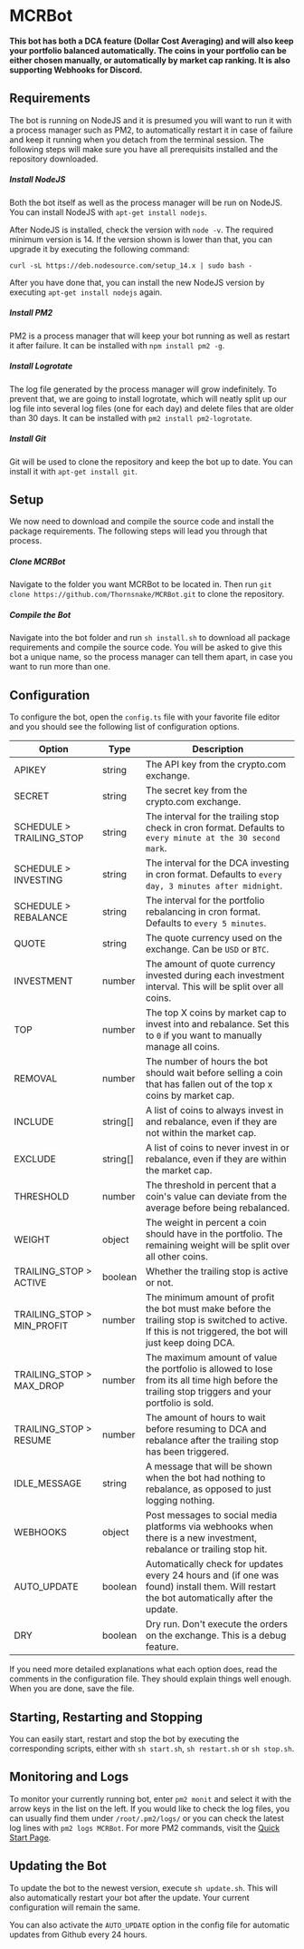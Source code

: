 # MCRBot
**This bot has both a DCA feature (Dollar Cost Averaging) and will also keep your portfolio balanced automatically. The coins in your portfolio can be either chosen manually, or automatically by market cap ranking. It is also supporting Webhooks for Discord.**

## Requirements
The bot is running on NodeJS and it is presumed you will want to run it with a process manager such as PM2, to automatically restart it in case of failure and keep it running when you detach from the terminal session. The following steps will make sure you have all prerequisits installed and the repository downloaded.
##### Install NodeJS
Both the bot itself as well as the process manager will be run on NodeJS. You can install NodeJS with `apt-get install nodejs`.

After NodeJS is installed, check the version with `node -v`. The required minimum version is 14. If the version shown is lower than that, you can upgrade it by executing the following command:

`curl -sL https://deb.nodesource.com/setup_14.x | sudo bash -`

After you have done that, you can install the new NodeJS version by executing `apt-get install nodejs` again.
##### Install PM2
PM2 is a process manager that will keep your bot running as well as restart it after failure. It can be installed with `npm install pm2 -g`.
##### Install Logrotate
The log file generated by the process manager will grow indefinitely. To prevent that, we are going to install logrotate, which will neatly split up our log file into several log files (one for each day) and delete files that are older than 30 days. It can be installed with `pm2 install pm2-logrotate`.
##### Install Git
Git will be used to clone the repository and keep the bot up to date. You can install it with `apt-get install git`.

## Setup
We now need to download and compile the source code and install the package requirements. The following steps will lead you through that process.
##### Clone MCRBot
Navigate to the folder you want MCRBot to be located in. Then run `git clone https://github.com/Thornsnake/MCRBot.git` to clone the repository.
##### Compile the Bot
Navigate into the bot folder and run `sh install.sh` to download all package requirements and compile the source code. You will be asked to give this bot a unique name, so the process manager can tell them apart, in case you want to run more than one.

## Configuration
To configure the bot, open the `config.ts` file with your favorite file editor and you should see the following list of configuration options.

| Option                     | Type     | Description
| -------------------------- | -------- | ---
| APIKEY                     | string   | The API key from the crypto.com exchange.
| SECRET                     | string   | The secret key from the crypto.com exchange.
| SCHEDULE > TRAILING_STOP   | string   | The interval for the trailing stop check in cron format. Defaults to `every minute at the 30 second mark`.
| SCHEDULE > INVESTING       | string   | The interval for the DCA investing in cron format. Defaults to `every day, 3 minutes after midnight`.
| SCHEDULE > REBALANCE       | string   | The interval for the portfolio rebalancing in cron format. Defaults to `every 5 minutes`.
| QUOTE                      | string   | The quote currency used on the exchange. Can be `USD` or `BTC`.
| INVESTMENT                 | number   | The amount of quote currency invested during each investment interval. This will be split over all coins.
| TOP                        | number   | The top X coins by market cap to invest into and rebalance. Set this to `0` if you want to manually manage all coins.
| REMOVAL                    | number   | The number of hours the bot should wait before selling a coin that has fallen out of the top x coins by market cap.
| INCLUDE                    | string[] | A list of coins to always invest in and rebalance, even if they are not within the market cap.
| EXCLUDE                    | string[] | A list of coins to never invest in or rebalance, even if they are within the market cap.
| THRESHOLD                  | number   | The threshold in percent that a coin's value can deviate from the average before being rebalanced.
| WEIGHT                     | object   | The weight in percent a coin should have in the portfolio. The remaining weight will be split over all other coins.
| TRAILING_STOP > ACTIVE     | boolean  | Whether the trailing stop is active or not.
| TRAILING_STOP > MIN_PROFIT | number   | The minimum amount of profit the bot must make before the trailing stop is switched to active. If this is not triggered, the bot will just keep doing DCA.
| TRAILING_STOP > MAX_DROP   | number   | The maximum amount of value the portfolio is allowed to lose from its all time high before the trailing stop triggers and your portfolio is sold.
| TRAILING_STOP > RESUME     | number   | The amount of hours to wait before resuming to DCA and rebalance after the trailing stop has been triggered.
| IDLE_MESSAGE               | string   | A message that will be shown when the bot had nothing to rebalance, as opposed to just logging nothing.
| WEBHOOKS                   | object   | Post messages to social media platforms via webhooks when there is a new investment, rebalance or trailing stop hit.
| AUTO_UPDATE                | boolean  | Automatically check for updates every 24 hours and (if one was found) install them. Will restart the bot automatically after the update.
| DRY                        | boolean  | Dry run. Don't execute the orders on the exchange. This is a debug feature.

If you need more detailed explanations what each option does, read the comments in the configuration file. They should explain things well enough. When you are done, save the file.

## Starting, Restarting and Stopping
You can easily start, restart and stop the bot by executing the corresponding scripts, either with `sh start.sh`, `sh restart.sh` or `sh stop.sh`.

## Monitoring and Logs
To monitor your currently running bot, enter `pm2 monit` and select it with the arrow keys in the list on the left.
If you would like to check the log files, you can usually find them under `/root/.pm2/logs/` or you can check the latest log lines with `pm2 logs MCRBot`. For more PM2 commands, visit the [Quick Start Page](https://pm2.keymetrics.io/docs/usage/quick-start/).

## Updating the Bot
To update the bot to the newest version, execute `sh update.sh`. This will also automatically restart your bot after the update. Your current configuration will remain the same.

You can also activate the `AUTO_UPDATE` option in the config file for automatic updates from Github every 24 hours.